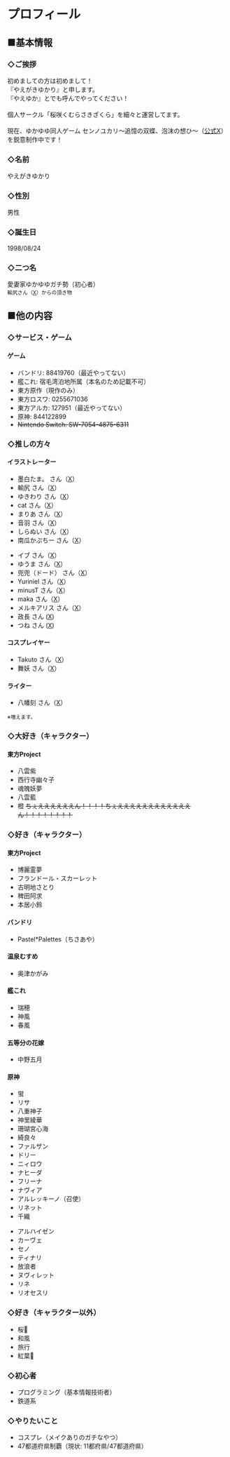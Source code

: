# プロフィール

## ■基本情報

### ◇ご挨拶
初めましての方は初めまして！<br />
『やえがきゆかり』と申します。<br />
『やえゆか』とでも呼んでやってください！<br />
<br />
個人サークル「桜咲くむらさきざくら」を細々と運営してます。<br />
<br />
現在、ゆかゆゆ同人ゲーム センノユカリ～追憶の双蝶、泡沫の想ひ～（[公式X](https://twitter.com/Sen_No_Yukari)）を鋭意制作中です！

### ◇名前
やえがきゆかり

### ◇性別
男性

### ◇誕生日
1998/08/24

### ◇二つ名
愛妻家ゆかゆゆガチ勢（初心者）<br />
<small>輸尻さん（[X](https://twitter.com/2uoYuketusan)）からの頂き物</small>

## ■他の内容

### ◇サービス・ゲーム
#### ゲーム
- バンドリ: 88419760（最近やってない）
- 艦これ: 宿毛湾泊地所属（本名のため記載不可）
- 東方原作（現作のみ）
- 東方ロスワ: 0255671036
- 東方アルカ: 127951（最近やってない）
- 原神: 844122899
- ~~Nintendo Switch: SW-7054-4875-6311~~

### ◇推しの方々
#### イラストレーター
<!-- 相互 -->
- 墨白たま。 さん（[X](https://x.com/Sumishiro_8070)）
- 輸尻 さん（[X](https://twitter.com/2uoYuketusan)）
- ゆきわり さん（[X](https://x.com/ykwr0223)）
- cat さん（[X](https://x.com/gratiaplatonica)）
- まりあ さん（[X](https://x.com/Maria_neko)）
- 音羽 さん（[X](https://x.com/otoha4634)）
- しらぬい さん（[X](https://x.com/shiranui_illust)）
- 南瓜かぷちー さん（[X](https://x.com/kaputii)）

<!-- 非相互 -->
- イブ さん（[X](https://x.com/ibuibuyou)）
- ゆうま さん（[X](https://x.com/108mash)）
- 兜兜（ドード） さん（[X](https://x.com/dodo7880)）
- Yuriniel さん（[X](https://x.com/teyuriniel_)）
- minusT さん（[X](https://x.com/tauminust)）
- maka さん（[X](https://x.com/maka_mogmog)）
- メルキアリス さん（[X](https://x.com/merxkialis)）
- 政長 さん ([X](https://x.com/naga_masanaga))
- つね さん ([X](https://x.com/tsu_ne_tune))

#### コスプレイヤー
<!-- 相互 -->
- Takuto さん（[X](https://x.com/kasenyukayuyu09)）
- 舞妖 さん（[X](https://x.com/10___ri_Mayo)）
<!-- 非相互 -->

#### ライター
<!-- 相互 -->
<!-- 非相互 -->
- 八幡刻 さん（[X](https://x.com/toki_yahata)）

<small>※増えます。</small>

### ◇大好き（キャラクター）
#### 東方Project
- 八雲紫
- 西行寺幽々子
- 魂魄妖夢
- 八雲藍
- 橙 ~~ちぇええええええん！！！！ちぇええええええええええええん！！！！！！！！~~

### ◇好き（キャラクター）
#### 東方Project
- 博麗霊夢
- フランドール・スカーレット
- 古明地さとり
- 稗田阿求
- 本居小鈴

#### バンドリ
- Pastel*Palettes（ちさあや）

#### 温泉むすめ
- 奥津かがみ

#### 艦これ
- 瑞穂
- 神風
- 春風

#### 五等分の花嫁
- 中野五月

#### 原神
<!-- 女性 -->
- 蛍
- リサ
- 八重神子
- 神里綾華
- 珊瑚宮心海
- 綺良々
- ファルザン
- ドリー
- ニィロウ
- ナヒーダ
- フリーナ
- ナヴィア
- アルレッキーノ（召使）
- リネット
- 千織

<!-- 男性 -->
- アルハイゼン
- カーヴェ
- セノ
- ティナリ
- 放浪者
- ヌヴィレット
- リネ
- リオセスリ

### ◇好き（キャラクター以外）
- 桜🌸
- 和風
- 旅行
- 紅葉🍁

### ◇初心者
- プログラミング（基本情報技術者）
- 鉄道系

### ◇やりたいこと
- コスプレ（メイクありのガチなやつ）
- 47都道府県制覇（現状: 11都府県/47都道府県）
